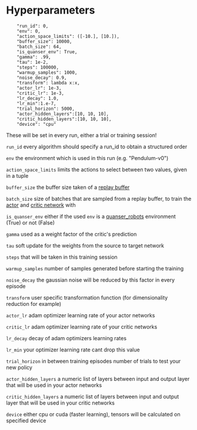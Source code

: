 # Hyperparameters

        "run_id": 0,
        "env": 0,
        "action_space_limits": ([-10.], [10.]),
        "buffer_size": 10000,
        "batch_size": 64,
        "is_quanser_env": True,
        "gamma": .99,
        "tau": 1e-2,
        "steps": 100000,
        "warmup_samples": 1000,
        "noise_decay": 0.9,
        "transform": lambda x:x,
        "actor_lr": 1e-3,
        "critic_lr": 1e-3,
        "lr_decay": 1.0,
        "lr_min":1.e-7,
        "trial_horizon": 5000,
        "actor_hidden_layers":[10, 10, 10],
        "critic_hidden_layers":[10, 10, 10],
        "device": "cpu"
        
These will be set in every run, either a trial or training session!

`run_id` every algorithm should specify a run_id to obtain a structured order

`env` the environment which is used in this run (e.g. "Pendulum-v0")

`action_space_limits` limits the actions to select between two values, given in a tuple

`buffer_size` the buffer size taken of a [replay buffer](../../utility/ReplayBuffer.py)

`batch_size` size of batches that are sampled from a replay buffer, to train the [actor](../../algorithm/DDPG/ActorNetwork.py) and [critic network](../../algorithm/DDPG/CriticNetwork.py) with

`is_quanser_env` either if the used `env` is a [quanser_robots](https://git.ias.informatik.tu-darmstadt.de/quanser/clients) environment (True) or not (False)

`gamma` used as a weight factor of the critic's prediction

`tau` soft update for the weights from the source to target network

`steps` that will be taken in this training session

`warmup_samples` number of samples generated before starting the training

`noise_decay` the gaussian noise will be reduced by this factor in every episode

`transform` user specific transformation function (for dimensionality reduction for example)

`actor_lr` adam optimizer learning rate of your actor networks

`critic_lr` adam optimizer learning rate of your critic networks

`lr_decay` decay of adam optimizers learning rates

`lr_min` your optimizer learning rate cant drop this value

`trial_horizon` in between training episodes number of trials to test your new policy

`actor_hidden_layers` a numeric list of layers between input and output layer that will be used in your actor networks

`critic_hidden_layers` a numeric list of layers between input and output layer that will be used in your critic networks

`device` either cpu or cuda (faster learning), tensors will be calculated on specified device